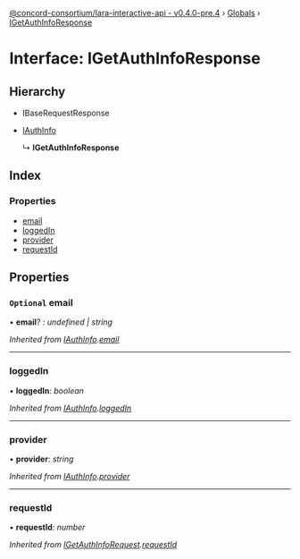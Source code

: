 [@concord-consortium/lara-interactive-api - v0.4.0-pre.4](../README.md) › [Globals](../globals.md) › [IGetAuthInfoResponse](igetauthinforesponse.md)

# Interface: IGetAuthInfoResponse

## Hierarchy

* IBaseRequestResponse

* [IAuthInfo](iauthinfo.md)

  ↳ **IGetAuthInfoResponse**

## Index

### Properties

* [email](igetauthinforesponse.md#optional-email)
* [loggedIn](igetauthinforesponse.md#loggedin)
* [provider](igetauthinforesponse.md#provider)
* [requestId](igetauthinforesponse.md#requestid)

## Properties

### `Optional` email

• **email**? : *undefined | string*

*Inherited from [IAuthInfo](iauthinfo.md).[email](iauthinfo.md#optional-email)*

___

###  loggedIn

• **loggedIn**: *boolean*

*Inherited from [IAuthInfo](iauthinfo.md).[loggedIn](iauthinfo.md#loggedin)*

___

###  provider

• **provider**: *string*

*Inherited from [IAuthInfo](iauthinfo.md).[provider](iauthinfo.md#provider)*

___

###  requestId

• **requestId**: *number*

*Inherited from [IGetAuthInfoRequest](igetauthinforequest.md).[requestId](igetauthinforequest.md#requestid)*
